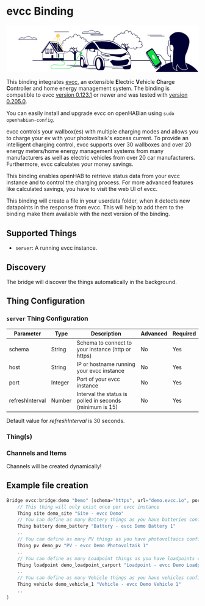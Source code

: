# evcc Binding

![](doc/evcc-hero.svg)

This binding integrates [evcc](https://evcc.io), an extensible **E**lectric **V**ehicle **C**harge **C**ontroller and home energy management system.
The binding is compatible to evcc [version 0.123.1](https://github.com/evcc-io/evcc/releases/tag/0.123.1) or newer and was tested with [version 0.205.0](https://github.com/evcc-io/evcc/releases/tag/0.205.0).

You can easily install and upgrade evcc on openHABian using `sudo openhabian-config`.

evcc controls your wallbox(es) with multiple charging modes and allows you to charge your ev with your photovoltaik's excess current.
To provide an intelligent charging control, evcc supports over 30 wallboxes and over 20 energy meters/home energy management systems from many manufacturers as well as electric vehicles from over 20 car manufacturers.
Furthermore, evcc calculates your money savings.

This binding enables openHAB to retrieve status data from your evcc instance and to control the charging process.
For more advanced features like calculated savings, you have to visit the web UI of evcc.

This binding will create a file in your userdata folder, when it detects new datapoints in the response from evcc.
This will help to add them to the binding make them available with the next version of the binding.

## Supported Things

- `server`: A running evcc instance.

## Discovery

The bridge will discover the things automatically in the background.

## Thing Configuration

### `server` Thing Configuration

| Parameter       | Type    | Description                                              | Advanced | Required |
|-----------------|---------|----------------------------------------------------------|----------|----------|
| schema          | String  | Schema to connect to your instance (http or https)       | No       | Yes      |
| host            | String  | IP or hostname running your  evcc instance               | No       | Yes      |
| port            | Integer | Port of your evcc instance                               | No       | Yes      |
| refreshInterval | Number  | Interval the status is polled in seconds (minimum is 15) | No       | Yes      |

Default value for _refreshInterval_ is 30 seconds.

### Thing(s)


### Channels and Items

Channels will be created dynamically!

## Example file creation

```java
Bridge evcc:bridge:demo "Demo" [schema="https", url="demo.evcc.io", port=80, refreshInterval=30] {
    // This thing will only exist once per evcc instance
    Thing site demo_site "Site - evcc Demo"
    // You can define as many Battery things as you have batteries configured in your evcc instance
    Thing battery demo_battery "Battery - evcc Demo Battery 1"
    ..
    // You can define as many PV things as you have photovoltaics configured in your evcc instance
    Thing pv demo_pv "PV - evcc Demo Photovoltaik 1"
    ..
    // You can define as many Loadpoint things as you have loadpoints configured in your evcc instance
    Thing loadpoint demo_loadpoint_carport "Loadpoint - evcc Demo Loadpoint 1"
    ..
    // You can define as many Vehicle things as you have vehicles configured in your evcc instance
    Thing vehicle demo_vehicle_1 "Vehicle - evcc Demo Vehicle 1"
    ..
}
```

